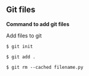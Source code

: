 ## Git files

**Command to add git files**

Add files to git 

```
$ git init

$ git add .

$ git rm --cached filename.py
```

